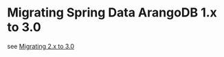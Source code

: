 <!-- don't edit here, it's from https://@github.com/arangodb/spring-data.git / docs/Drivers/ -->
# Migrating Spring Data ArangoDB 1.x to 3.0

see [Migrating 2.x to 3.0](Migrating-2.x-3.0.md)
